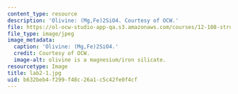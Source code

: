 ```yaml
---
content_type: resource
description: 'Olivine: (Mg,Fe)2SiO4. Courtesy of OCW.'
file: https://ol-ocw-studio-app-qa.s3.amazonaws.com/courses/12-108-structure-of-earth-materials-fall-2004/b632beb4f299f48c26a1c5c42fe0f4cf_lab2-1.jpg
file_type: image/jpeg
image_metadata:
  caption: 'Olivine: (Mg,Fe)2SiO4.'
  credit: Courtesy of OCW.
  image-alt: olivine is a magnesium/iron silicate.
resourcetype: Image
title: lab2-1.jpg
uid: b632beb4-f299-f48c-26a1-c5c42fe0f4cf
---
```

